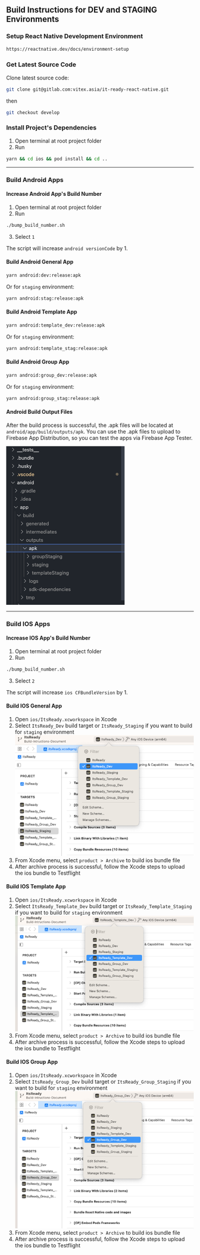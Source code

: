 #

## Build Instructions for DEV and STAGING Environments

### Setup React Native Development Environment

```bash
https://reactnative.dev/docs/environment-setup
```

### Get Latest Source Code

Clone latest source code:

```bash
git clone git@gitlab.com:vitex.asia/it-ready-react-native.git
```

then

```bash
git checkout develop
```

### Install Project's Dependencies

1. Open terminal at root project folder
2. Run

```bash
yarn && cd ios && pod install && cd ..
```

---

### Build Android Apps

#### Increase Android App's Build Number

1. Open terminal at root project folder
2. Run

```bash
./bump_build_number.sh
```

3. Select `1`

The script will increase `android versionCode` by 1.

#### Build Android General App

```bash
yarn android:dev:release:apk
```

Or for `staging` environment:

```bash
yarn android:stag:release:apk
```

#### Build Android Template App

```bash
yarn android:template_dev:release:apk
```

Or for `staging` environment:

```bash
yarn android:template_stag:release:apk
```

#### Build Android Group App

```bash
yarn android:group_dev:release:apk
```

Or for `staging` environment:

```bash
yarn android:group_stag:release:apk
```

#### Android Build Output Files

After the build process is successful, the .apk files will be located at `android/app/build/outputs/apk`. You can use the .apk files to upload to Firebase App Distribution, so you can test the apps via Firebase App Tester.

![alt text](image/android_output_apks.png "App Build Target")

---

### Build IOS Apps

#### Increase IOS App's Build Number

1. Open terminal at root project folder
2. Run

```bash
./bump_build_number.sh
```

3. Select `2`

The script will increase  `ios CFBundleVersion` by 1.

#### Build IOS General App

1. Open `ios/ItsReady.xcworkspace` in Xcode
2. Select `ItsReady_Dev` build target or `ItsReady_Staging` if you want to build for `staging` environment
   ![alt text](image/general_dev_target.png "Select App Build Target")
3. From Xcode menu, select `product > Archive` to build ios bundle file
4. After archive process is successful, follow the Xcode steps to upload the ios bundle to Testflight

#### Build IOS Template App

1. Open `ios/ItsReady.xcworkspace` in Xcode
2. Select `ItsReady_Template_Dev` build target or `ItsReady_Template_Staging` if you want to build for `staging` environment
   ![alt text](image/template_dev_target.png "App Build Target")
3. From Xcode menu, select `product > Archive` to build ios bundle file
4. After archive process is successful, follow the Xcode steps to upload the ios bundle to Testflight

#### Build IOS Group App

1. Open `ios/ItsReady.xcworkspace` in Xcode
2. Select `ItsReady_Group_Dev` build target or `ItsReady_Group_Staging` if you want to build for `staging` environment
   ![alt text](image/group_dev_target.png "App Build Target")
3. From Xcode menu, select `product > Archive` to build ios bundle file
4. After archive process is successful, follow the Xcode steps to upload the ios bundle to Testflight
